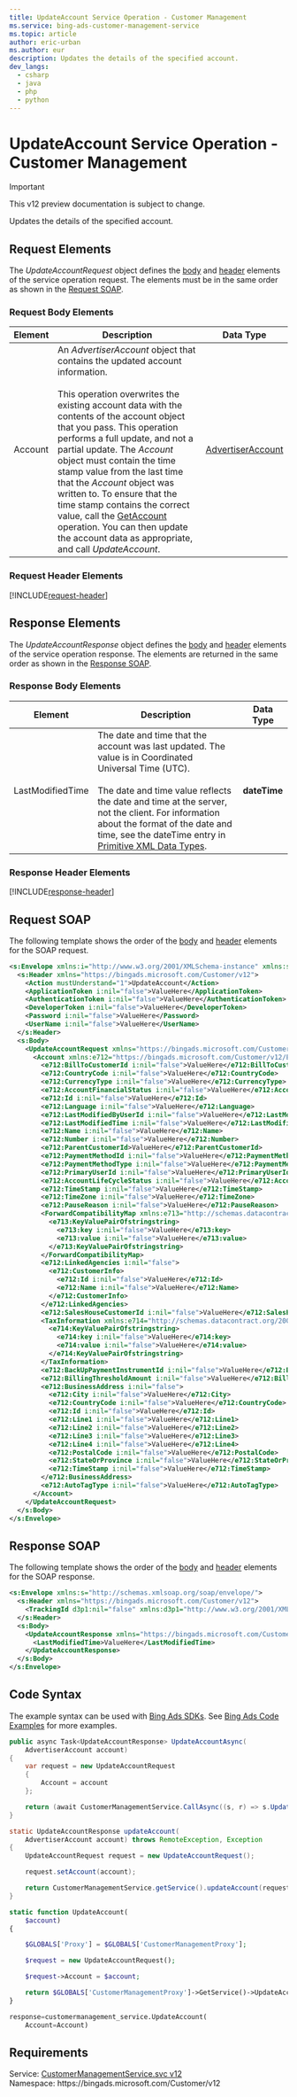 ```yaml
---
title: UpdateAccount Service Operation - Customer Management
ms.service: bing-ads-customer-management-service
ms.topic: article
author: eric-urban
ms.author: eur
description: Updates the details of the specified account.
dev_langs: 
  - csharp
  - java
  - php
  - python
---
```

# UpdateAccount Service Operation - Customer Management

> [!IMPORTANT]
> This v12 preview documentation is subject to change.

Updates the details of the specified account.

## <a name="request"></a>Request Elements
The *UpdateAccountRequest* object defines the [body](#request-body) and [header](#request-header) elements of the service operation request. The elements must be in the same order as shown in the [Request SOAP](#request-soap). 

### <a name="request-body"></a>Request Body Elements

|Element|Description|Data Type|
|-----------|---------------|-------------|
|<a name="account"></a>Account|An *AdvertiserAccount* object that contains the updated account information.<br /><br />This operation overwrites the existing account data with the contents of the account object that you pass. This operation performs a full update, and not a partial update. The *Account* object must contain the time stamp value from the last time that the *Account* object was written to. To ensure that the time stamp contains the correct value, call the [GetAccount](/bingads/customer-management-service/getaccount.md) operation. You can then update the account data as appropriate, and call *UpdateAccount*.|[AdvertiserAccount](advertiseraccount.md)|

### <a name="request-header"></a>Request Header Elements
[!INCLUDE[request-header](./includes/request-header.md)]

## <a name="response"></a>Response Elements
The *UpdateAccountResponse* object defines the [body](#response-body) and [header](#response-header) elements of the service operation response. The elements are returned in the same order as shown in the [Response SOAP](#response-soap).

### <a name="response-body"></a>Response Body Elements

|Element|Description|Data Type|
|-----------|---------------|-------------|
|<a name="lastmodifiedtime"></a>LastModifiedTime|The date and time that the account was last updated. The value is in Coordinated Universal Time (UTC).<br/><br/> The date and time value reflects the date and time at the server, not the client. For information about the format of the date and time, see the dateTime entry in [Primitive XML Data Types](https://go.microsoft.com/fwlink/?linkid=859198).|**dateTime**|

### <a name="response-header"></a>Response Header Elements
[!INCLUDE[response-header](./includes/response-header.md)]

## <a name="request-soap"></a>Request SOAP
The following template shows the order of the [body](#request-body) and [header](#request-header) elements for the SOAP request.

```xml
<s:Envelope xmlns:i="http://www.w3.org/2001/XMLSchema-instance" xmlns:s="http://schemas.xmlsoap.org/soap/envelope/">
  <s:Header xmlns="https://bingads.microsoft.com/Customer/v12">
    <Action mustUnderstand="1">UpdateAccount</Action>
    <ApplicationToken i:nil="false">ValueHere</ApplicationToken>
    <AuthenticationToken i:nil="false">ValueHere</AuthenticationToken>
    <DeveloperToken i:nil="false">ValueHere</DeveloperToken>
    <Password i:nil="false">ValueHere</Password>
    <UserName i:nil="false">ValueHere</UserName>
  </s:Header>
  <s:Body>
    <UpdateAccountRequest xmlns="https://bingads.microsoft.com/Customer/v12">
      <Account xmlns:e712="https://bingads.microsoft.com/Customer/v12/Entities" i:nil="false">
        <e712:BillToCustomerId i:nil="false">ValueHere</e712:BillToCustomerId>
        <e712:CountryCode i:nil="false">ValueHere</e712:CountryCode>
        <e712:CurrencyType i:nil="false">ValueHere</e712:CurrencyType>
        <e712:AccountFinancialStatus i:nil="false">ValueHere</e712:AccountFinancialStatus>
        <e712:Id i:nil="false">ValueHere</e712:Id>
        <e712:Language i:nil="false">ValueHere</e712:Language>
        <e712:LastModifiedByUserId i:nil="false">ValueHere</e712:LastModifiedByUserId>
        <e712:LastModifiedTime i:nil="false">ValueHere</e712:LastModifiedTime>
        <e712:Name i:nil="false">ValueHere</e712:Name>
        <e712:Number i:nil="false">ValueHere</e712:Number>
        <e712:ParentCustomerId>ValueHere</e712:ParentCustomerId>
        <e712:PaymentMethodId i:nil="false">ValueHere</e712:PaymentMethodId>
        <e712:PaymentMethodType i:nil="false">ValueHere</e712:PaymentMethodType>
        <e712:PrimaryUserId i:nil="false">ValueHere</e712:PrimaryUserId>
        <e712:AccountLifeCycleStatus i:nil="false">ValueHere</e712:AccountLifeCycleStatus>
        <e712:TimeStamp i:nil="false">ValueHere</e712:TimeStamp>
        <e712:TimeZone i:nil="false">ValueHere</e712:TimeZone>
        <e712:PauseReason i:nil="false">ValueHere</e712:PauseReason>
        <ForwardCompatibilityMap xmlns:e713="http://schemas.datacontract.org/2004/07/System.Collections.Generic" i:nil="false">
          <e713:KeyValuePairOfstringstring>
            <e713:key i:nil="false">ValueHere</e713:key>
            <e713:value i:nil="false">ValueHere</e713:value>
          </e713:KeyValuePairOfstringstring>
        </ForwardCompatibilityMap>
        <e712:LinkedAgencies i:nil="false">
          <e712:CustomerInfo>
            <e712:Id i:nil="false">ValueHere</e712:Id>
            <e712:Name i:nil="false">ValueHere</e712:Name>
          </e712:CustomerInfo>
        </e712:LinkedAgencies>
        <e712:SalesHouseCustomerId i:nil="false">ValueHere</e712:SalesHouseCustomerId>
        <TaxInformation xmlns:e714="http://schemas.datacontract.org/2004/07/System.Collections.Generic" i:nil="false">
          <e714:KeyValuePairOfstringstring>
            <e714:key i:nil="false">ValueHere</e714:key>
            <e714:value i:nil="false">ValueHere</e714:value>
          </e714:KeyValuePairOfstringstring>
        </TaxInformation>
        <e712:BackUpPaymentInstrumentId i:nil="false">ValueHere</e712:BackUpPaymentInstrumentId>
        <e712:BillingThresholdAmount i:nil="false">ValueHere</e712:BillingThresholdAmount>
        <e712:BusinessAddress i:nil="false">
          <e712:City i:nil="false">ValueHere</e712:City>
          <e712:CountryCode i:nil="false">ValueHere</e712:CountryCode>
          <e712:Id i:nil="false">ValueHere</e712:Id>
          <e712:Line1 i:nil="false">ValueHere</e712:Line1>
          <e712:Line2 i:nil="false">ValueHere</e712:Line2>
          <e712:Line3 i:nil="false">ValueHere</e712:Line3>
          <e712:Line4 i:nil="false">ValueHere</e712:Line4>
          <e712:PostalCode i:nil="false">ValueHere</e712:PostalCode>
          <e712:StateOrProvince i:nil="false">ValueHere</e712:StateOrProvince>
          <e712:TimeStamp i:nil="false">ValueHere</e712:TimeStamp>
        </e712:BusinessAddress>
        <e712:AutoTagType i:nil="false">ValueHere</e712:AutoTagType>
      </Account>
    </UpdateAccountRequest>
  </s:Body>
</s:Envelope>
```

## <a name="response-soap"></a>Response SOAP
The following template shows the order of the [body](#response-body) and [header](#response-header) elements for the SOAP response.

```xml
<s:Envelope xmlns:s="http://schemas.xmlsoap.org/soap/envelope/">
  <s:Header xmlns="https://bingads.microsoft.com/Customer/v12">
    <TrackingId d3p1:nil="false" xmlns:d3p1="http://www.w3.org/2001/XMLSchema-instance">ValueHere</TrackingId>
  </s:Header>
  <s:Body>
    <UpdateAccountResponse xmlns="https://bingads.microsoft.com/Customer/v12">
      <LastModifiedTime>ValueHere</LastModifiedTime>
    </UpdateAccountResponse>
  </s:Body>
</s:Envelope>
```

## <a name="example"></a>Code Syntax
The example syntax can be used with [Bing Ads SDKs](/bingads/guides/client-libraries.md). See [Bing Ads Code Examples](/bingads/guides/code-examples.md) for more examples.
```csharp
public async Task<UpdateAccountResponse> UpdateAccountAsync(
	AdvertiserAccount account)
{
	var request = new UpdateAccountRequest
	{
		Account = account
	};

	return (await CustomerManagementService.CallAsync((s, r) => s.UpdateAccountAsync(r), request));
}
```
```java
static UpdateAccountResponse updateAccount(
	AdvertiserAccount account) throws RemoteException, Exception
{
	UpdateAccountRequest request = new UpdateAccountRequest();

	request.setAccount(account);

	return CustomerManagementService.getService().updateAccount(request);
}
```
```php
static function UpdateAccount(
	$account)
{

	$GLOBALS['Proxy'] = $GLOBALS['CustomerManagementProxy'];

	$request = new UpdateAccountRequest();

	$request->Account = $account;

	return $GLOBALS['CustomerManagementProxy']->GetService()->UpdateAccount($request);
}
```
```python
response=customermanagement_service.UpdateAccount(
	Account=Account)
```

## Requirements
Service: [CustomerManagementService.svc v12](https://clientcenter.api.bingads.microsoft.com/Api/CustomerManagement/v12/CustomerManagementService.svc)  
Namespace: https\://bingads.microsoft.com/Customer/v12  

